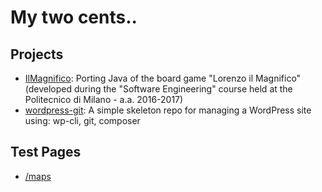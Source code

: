 # My two cents..

## Projects

- [IlMagnifico](https://github.com/Raruto/IlMagnifico): Porting Java of the board game "Lorenzo il Magnifico" (developed during the "Software Engineering" course held at the Politecnico di Milano - a.a. 2016-2017)
- [wordpress-git](https://github.com/Raruto/Raruto/wordpress-git): A simple skeleton repo for managing a WordPress site using: wp-cli, git, composer 

## Test Pages
- [/maps](/maps)
